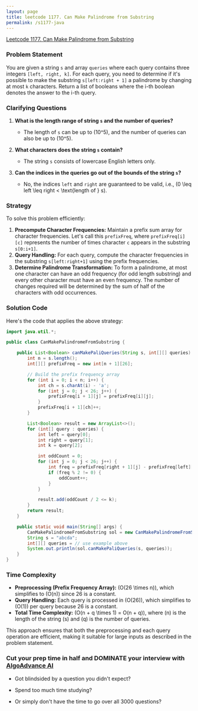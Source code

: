 ```yaml
---
layout: page
title: leetcode 1177. Can Make Palindrome from Substring
permalink: /s1177-java
---
```

[Leetcode 1177. Can Make Palindrome from Substring](https://algoadvance.github.io/algoadvance/l1177)
### Problem Statement

You are given a string `s` and array `queries` where each query contains three integers `[left, right, k]`. For each query, you need to determine if it's possible to make the substring `s[left:right + 1]` a palindrome by changing at most `k` characters. Return a list of booleans where the i-th boolean denotes the answer to the i-th query.

### Clarifying Questions

1. **What is the length range of string `s` and the number of queries?**
   - The length of `s` can be up to \(10^5\), and the number of queries can also be up to \(10^5\).

2. **What characters does the string `s` contain?**
   - The string `s` consists of lowercase English letters only.

3. **Can the indices in the queries go out of the bounds of the string `s`?**
   - No, the indices `left` and `right` are guaranteed to be valid, i.e., \(0 \leq left \leq right < \text{length of } s\).

### Strategy

To solve this problem efficiently:
1. **Precompute Character Frequencies:** Maintain a prefix sum array for character frequencies. Let's call this `prefixFreq`, where `prefixFreq[i][c]` represents the number of times character `c` appears in the substring `s[0:i+1]`.
2. **Query Handling:** For each query, compute the character frequencies in the substring `s[left:right+1]` using the prefix frequencies.
3. **Determine Palindrome Transformation:** To form a palindrome, at most one character can have an odd frequency (for odd length substring) and every other character must have an even frequency. The number of changes required will be determined by the sum of half of the characters with odd occurrences.

### Solution Code

Here's the code that applies the above strategy:

```java
import java.util.*;

public class CanMakePalindromeFromSubstring {

    public List<Boolean> canMakePaliQueries(String s, int[][] queries) {
        int n = s.length();
        int[][] prefixFreq = new int[n + 1][26];

        // Build the prefix frequency array
        for (int i = 0; i < n; i++) {
            int ch = s.charAt(i) - 'a';
            for (int j = 0; j < 26; j++) {
                prefixFreq[i + 1][j] = prefixFreq[i][j];
            }
            prefixFreq[i + 1][ch]++;
        }

        List<Boolean> result = new ArrayList<>();
        for (int[] query : queries) {
            int left = query[0];
            int right = query[1];
            int k = query[2];

            int oddCount = 0;
            for (int j = 0; j < 26; j++) {
                int freq = prefixFreq[right + 1][j] - prefixFreq[left][j];
                if (freq % 2 != 0) {
                    oddCount++;
                }
            }

            result.add(oddCount / 2 <= k);
        }
        return result;
    }

    public static void main(String[] args) {
        CanMakePalindromeFromSubstring sol = new CanMakePalindromeFromSubstring();
        String s = "abcda";
        int[][] queries = // use example above
        System.out.println(sol.canMakePaliQueries(s, queries));
    }
}
```

### Time Complexity

- **Preprocessing (Prefix Frequency Array):** \(O(26 \times n)\), which simplifies to \(O(n)\) since 26 is a constant.
- **Query Handling:** Each query is processed in \(O(26)\), which simplifies to \(O(1)\) per query because 26 is a constant.
- **Total Time Complexity:** \(O(n + q \times 1) = O(n + q)\), where \(n\) is the length of the string \(s\) and \(q\) is the number of queries.

This approach ensures that both the preprocessing and each query operation are efficient, making it suitable for large inputs as described in the problem statement.


### Cut your prep time in half and DOMINATE your interview with [AlgoAdvance AI](https://algoAdvance.com)

- Got blindsided by a question you didn't expect?

- Spend too much time studying?

- Or simply don't have the time to go over all 3000 questions?

